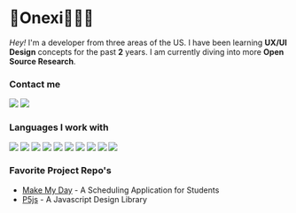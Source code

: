 # 🌴Onexi🧑🏻‍💻
*Hey!* I'm a developer from three areas of the US. I have been learning **UX/UI Design** concepts for the past **2**  years. I am currently diving into more **Open Source Research**.

### Contact me
<a href="medinaonexi@gmail.com"><img src="https://img.shields.io/badge/Gmail-D14836?style=for-the-badge&logo=gmail&logoColor=white"></a> <a href="https://www.linkedin.com/in/oneximedina"><img src="https://img.shields.io/badge/LinkedIn-0077B5?style=for-the-badge&logo=linkedin&logoColor=white"></a>

### Languages I work with
<img src="https://img.shields.io/badge/HTML5-E34F26?style=for-the-badge&logo=html5&logoColor=white"> <img src="https://img.shields.io/badge/CSS3-1572B6?style=for-the-badge&logo=css3&logoColor=white"> <img src="https://img.shields.io/badge/JavaScript-F7DF1E?style=for-the-badge&logo=javascript&logoColor=black"> <img src="https://img.shields.io/badge/MySQL-00000F?style=for-the-badge&logo=mysql&logoColor=white" > <img src="https://img.shields.io/badge/Node.js-43853D?style=for-the-badge&logo=node.js&logoColor=white"> <img src="https://img.shields.io/badge/React-20232A?style=for-the-badge&logo=react&logoColor=61DAFB"> <img src="https://img.shields.io/badge/Java-ED8B00?style=for-the-badge&logo=openjdk&logoColor=white"> <img src="https://img.shields.io/badge/PHP-777BB4?style=for-the-badge&logo=php&logoColor=white"> <img src="https://img.shields.io/badge/C%2B%2B-00599C?style=for-the-badge&logo=c%2B%2B&logoColor=white"> <img src="https://img.shields.io/badge/Python-14354C?style=for-the-badge&logo=python&logoColor=white">

### Favorite Project Repo's
* <a href="https://github.com/OnexiMedina/SeniorProjectNSU.git">Make My Day</a> - A Scheduling Application for Students
* <a href="https://github.com/OnexiMedina/p5.js.git">P5js</a> - A Javascript Design Library

